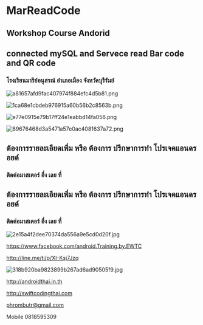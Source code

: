 # MarReadCode
## Workshop Course Andorid
## connected mySQL and Servece read Bar code and QR code
### โรงเรียนมารีย์อนุสรณ์ อำเภอเมือง  จังหวัดบุรีรัมย์

![a81657afd9fac407974f884efc4d5b81.png](https://www.img.in.th/images/a81657afd9fac407974f884efc4d5b81.png)

![1ca68e1cbdeb976915a60b56b2c8563b.png](https://www.img.in.th/images/1ca68e1cbdeb976915a60b56b2c8563b.png)

![e77e0915e79b17ff24e1eabbd14fa056.png](https://www.img.in.th/images/e77e0915e79b17ff24e1eabbd14fa056.png)

![89676468d3a5471a57e0ac4081637a72.png](https://www.img.in.th/images/89676468d3a5471a57e0ac4081637a72.png)

## ต้องการรายละเอียดเพิ่ม หรือ ต้องการ ปรึกษาการทำ โปรเจคแอนดรอยด์
### ติดต่อมาสเตอร์ อึ่ง เลย ที่

## ต้องการรายละเอียดเพิ่ม หรือ ต้องการ ปรึกษาการทำ โปรเจคแอนดรอยด์
### ติดต่อมาสเตอร์ อึ่ง เลย ที่

![2e15a4f2dee70374da556a9e5cd0d20f.jpg](https://www.img.in.th/images/2e15a4f2dee70374da556a9e5cd0d20f.jpg)

https://www.facebook.com/android.Training.by.EWTC

http://line.me/ti/p/XI-Ksj7Jzq

![318b920ba9823899b267ad6ad90505f9.jpg](https://www.img.in.th/images/318b920ba9823899b267ad6ad90505f9.jpg)

http://androidthai.in.th

http://swiftcodingthai.com

phrombutr@gmail.com

Mobile 0818595309